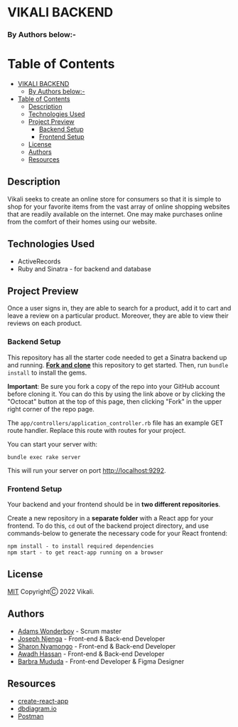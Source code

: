 # VIKALI BACKEND

### By Authors below:-

# Table of Contents

- [VIKALI BACKEND](#vikali-backend)
    - [By Authors below:-](#by-authors-below-)
- [Table of Contents](#table-of-contents)
  - [Description](#description)
  - [Technologies Used](#technologies-used)
  - [Project Preview](#project-preview)
    - [Backend Setup](#backend-setup)
    - [Frontend Setup](#frontend-setup)
  - [License](#license)
  - [Authors](#authors)
  - [Resources](#resources)

## Description

Vikali seeks to create an online store for consumers so that it is simple to shop for your favorite items from the vast array of online shopping websites that are readily available on the internet. One may make purchases online from the comfort of their homes using our website.

## Technologies Used

- ActiveRecords
- Ruby and Sinatra -  for backend and database

## Project Preview

Once a user signs in, they are able to search for a product, add it to cart and leave a review on a particular product. Moreover, they are able to view their reviews on each product.

### Backend Setup

This repository has all the starter code needed to get a Sinatra backend up and
running. [**Fork and clone**][fork link] this repository to get started. Then, run
`bundle install` to install the gems.

**Important**: Be sure you fork a copy of the repo into your GitHub account
before cloning it. You can do this by using the link above or by clicking the
"Octocat" button at the top of this page, then clicking "Fork" in the upper
right corner of the repo page.

[fork link]: https://github.com/adamswonder/phase-3-sinatra-react-project

The `app/controllers/application_controller.rb` file has an example GET route
handler. Replace this route with routes for your project.

You can start your server with:

```console
bundle exec rake server
```

This will run your server on port
[http://localhost:9292](http://localhost:9292).

### Frontend Setup

Your backend and your frontend should be in **two different repositories**.

Create a new repository in a **separate folder** with a React app for your
frontend. To do this, `cd` out of the backend project directory, and use
commands-below to generate the necessary code for your React frontend:

```console
npm install - to install required dependencies
npm start - to get react-app running on a browser
```

## License

[MIT](https://choosealicense.com/licenses/mit/) CopyrightⒸ 2022 Vikali.

## Authors

- [Adams Wonderboy](https://github.com/adamswonder) - Scrum master
- [Joseph Njenga](https://github.com/JosephNjeruNjenga) - Front-end & Back-end Developer
- [Sharon Nyamongo](https://github.com/Sharonah8) - Front-end & Back-end Developer
- [Awadh Hassan](https://github.com/order6677) - Front-end & Back-end Developer
- [Barbra Mududa](https://github.com/Barbra-Mududa) - Front-end Developer & Figma Designer

## Resources

- [create-react-app][]
- [dbdiagram.io][]
- [Postman][postman download]

[create-react-app]: https://create-react-app.dev/docs/getting-started
[dbdiagram.io]: https://dbdiagram.io/
[postman download]: https://www.postman.com/downloads/